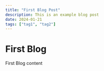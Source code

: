 ```yaml
---
title: "First Blog Post"
description: This is an example blog post
date: 2024-01-21
tags: ["tag1", "tag2"]
---
```


# First Blog

First Blog content


